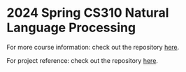# 2024 Spring CS310 Natural Language Processing

For more course information: check out the repository [here](https://github.com/Cooper-Zhong/CS310-Natural-Language-Processing).

For project reference: check out the repository [here](https://github.com/Cooper-Zhong/CS310-project-minbert).
